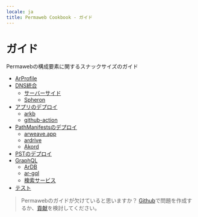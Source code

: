 ```yaml
---
locale: ja
title: Permaweb Cookbook - ガイド
---
```


# ガイド

Permawebの構成要素に関するスナックサイズのガイド

-   [ArProfile](arprofile.md)
-   [DNS統合](dns-integration/server-side.md)
    -   [サーバーサイド](dns-integration/server-side.md)
    -   [Spheron](dns-integration/spheron.md)
-   [アプリのデプロイ](deployment/index.md)
    -   [arkb](deployment/arkb.md)
    -   [github-action](deployment/github-action.md)
-   [PathManifestsのデプロイ](deploying-manifests/deploying-manifests.md)
    -   [arweave.app](deploying-manifests/arweave-app.md)
    -   [ardrive](deploying-manifests/ardrive.md)
    -   [Akord](deploying-manifests/akord.md)
-   [PSTのデプロイ](deploying-psts.md)
-   [GraphQL](querying-arweave/querying-arweave.md)
    -   [ArDB](querying-arweave/ardb.md)
    -   [ar-gql](querying-arweave/ar-gql.md)
    -   [検索サービス](querying-arweave/search-indexing-service.md)
-   [テスト](testing/arlocal.md)

> Permawebのガイドが欠けていると思いますか？ [Github](https://github.com/twilson63/permaweb-cookbook/issues)で問題を作成するか、[貢献](../getting-started/contributing.md)を検討してください。